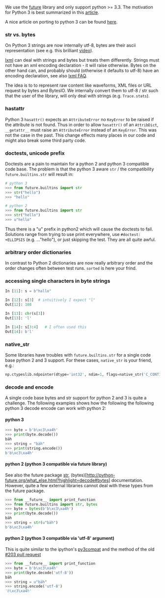 We use the [future](http://python-future.org/) library and only support python >= 3.3. The motivation for Python 3 is best summarized in this [article](http://python-notes.curiousefficiency.org/en/latest/python3/questions_and_answers.html).

A nice article on porting to python 3 can be found [here](http://lucumr.pocoo.org/2013/5/21/porting-to-python-3-redux/).

### str vs. bytes
On Python 3 strings are now internally utf-8, bytes are their ascii representation (see e.g. this brilliant [video](http://pyvideo.org/video/948/pragmatic-unicode-or-how-do-i-stop-the-pain)).

[lxml](http://lxml.de) can deal with strings and bytes but treats them differently. Strings must not have an xml encoding declaration - it will raise otherwise. Bytes on the other hand can, and probably should (otherwise it defaults to utf-8) have an encoding declaration, see also [lxml FAQ](http://lxml.de/FAQ.html#why-can-t-lxml-parse-my-xml-from-unicode-strings).

The idea is to to represent raw content like waveforms, XML files or URL request by bytes and BytesIO. We internally convert them to utf-8 / str such that the user of the library, will only deal with strings (e.g. `Trace.stats`).

### hastattr
Python 3 `hasattr()` expects an `AttributeError` no `KeyError` to be raised if the attribute is not found. Thus in order to allow `hasattr()` of an `AttribDict`, `__getattr__` must raise an `AttributeError` instead of an `KeyError`. This was not the case in the past. This change effects many places in our code and might also break some third party code.

### doctests, unicode prefix
Doctests are a pain to maintain for a python 2 and python 3 compatible code base. The problem is that the python 3 aware `str` / the compatibility `future.builtins.str` will result in:
```python
# python 3
>>> from future.builtins import str
>>> str("hello")
>>> "hello"
```
```python
# python 2
>>> from future.builtins import str
>>> str("hello")
>>> u"hello"
```

Thus there is a "u" prefix in python2 which will cause the doctests to fail. Solutions range from trying to use print everywhere, use `#doctest: +ELLIPSIS` (e.g. ..."hello"), or just skipping the test. They are all quite awful. 

### arbitrary order dictionaries
In contrast to Python 2 dictionaries are now really arbitrary order and the order changes often between test runs. `sorted` is here your frind.

### accessing single characters in byte strings
```python
In [11]: s = b"hallo"

In [12]: s[3]  # intuitively I expect "l"
Out[12]: 108

In [13]: chr(s[3])
Out[13]: 'l'

In [14]: s[3:4]   # I often used this
Out[14]: b'l'
```

### native_str
Some libraries have troubles with `future.builtins.str` for a single code base python 2 and 3 support. For these cases, `native_str` is your friend, e.g.:
```python
np.ctypeslib.ndpointer(dtype='int32', ndim=1, flags=native_str('C_CONTIGUOUS'))
```

### decode and encode
A single code base bytes and str support for python 2 and 3 is quite a challenge. The following examples shows how the following the following python 3 decode encode can work with python 2:

#### python 3
```python
>>> byte = b'b\xc3\xa4h'
>>> print(byte.decode())
bäh
>>> string = "bäh"
>>> print(string.encode())
b'b\xc3\xa4h'
```

#### python 2 (python 3 compatible via future library)
See also the future package [str](http://python-future.org/str_object.html?highlight=decode#str), (bytes)[http://python-future.org/what_else.html?highlight=decode#bytes] documentation. However, quite a few external libraries cannot deal with these types from the future package.
```python
>>> from __future__ import print_function
>>> from future.builtins import str, bytes
>>> byte = bytes(b'b\xc3\xa4h')
>>> print(byte.decode())
bäh
>>> string = str(u"bäh")
b'b\xc3\xa4h'
```

#### python 2 (python 3 compatible via 'utf-8' argument)
This is quite similar to the ipython's [py3compat](https://github.com/ipython/ipython/blob/master/IPython/utils/py3compat.py#L20) and the method of the old [#203 pull request](https://github.com/obspy/obspy/pull/203/files#diff-bc24580f1745d517c0153521a8f6570fR32)
```python
>>> from __future__ import print_function
>>> byte = b'b\xc3\xa4h'
>>> print(byte.decode('utf-8'))
bäh
>>> string = u"bäh"
>>> string.encode('utf-8')
'b\xc3\xa4h'
```

